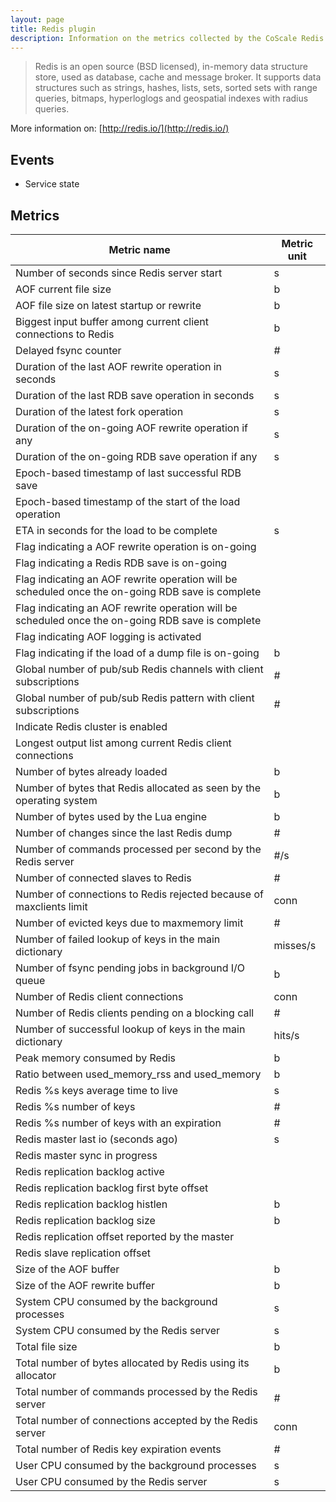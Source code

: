 ```yaml
---
layout: page
title: Redis plugin
description: Information on the metrics collected by the CoScale Redis plugin.
---
```


> Redis is an open source (BSD licensed), in-memory data structure store, used as database, cache and message broker. It supports data structures such as strings, hashes, lists, sets, sorted sets with range queries, bitmaps, hyperloglogs and geospatial indexes with radius queries.

More information on: [http://redis.io/](http://redis.io/)

## Events

* Service state

## Metrics

| Metric name                                                                                       | Metric unit |
|---------------------------------------------------------------------------------------------------|-------------|
| Number of seconds since Redis server start                                                        | s           |
| AOF current file size                                                                             | b           |
| AOF file size on latest startup or rewrite                                                        | b           |
| Biggest input buffer among current client connections to Redis                                    | b           |
| Delayed fsync counter                                                                             | #           |
| Duration of the last AOF rewrite operation in seconds                                             | s           |
| Duration of the last RDB save operation in seconds                                                | s           |
| Duration of the latest fork operation                                                             | s           |
| Duration of the on-going AOF rewrite operation if any                                             | s           |
| Duration of the on-going RDB save operation if any                                                | s           |
| Epoch-based timestamp of last successful RDB save                                                 |             |
| Epoch-based timestamp of the start of the load operation                                          |             |
| ETA in seconds for the load to be complete                                                        | s           |
| Flag indicating a AOF rewrite operation is on-going                                               |             |
| Flag indicating a Redis RDB save is on-going                                                      |             |
| Flag indicating an AOF rewrite operation will be scheduled once the on-going RDB save is complete |             |
| Flag indicating an AOF rewrite operation will be scheduled once the on-going RDB save is complete |             |
| Flag indicating AOF logging is activated                                                          |             |
| Flag indicating if the load of a dump file is on-going                                            | b           |
| Global number of pub/sub Redis channels with client subscriptions                                 | #           |
| Global number of pub/sub Redis pattern with client subscriptions                                  | #           |
| Indicate Redis cluster is enabled                                                                 |             |
| Longest output list among current Redis client connections                                        |             |
| Number of bytes already loaded                                                                    | b           |
| Number of bytes that Redis allocated as seen by the operating system                              | b           |
| Number of bytes used by the Lua engine                                                            | b           |
| Number of changes since the last Redis dump                                                       | #           |
| Number of commands processed per second by the Redis server                                       | #/s         |
| Number of connected slaves to Redis                                                               | #           |
| Number of connections to Redis rejected because of maxclients limit                               | conn        |
| Number of evicted keys due to maxmemory limit                                                     | #           |
| Number of failed lookup of keys in the main dictionary                                            | misses/s    |
| Number of fsync pending jobs in background I/O queue                                              | b           |
| Number of Redis client connections                                                                | conn        |
| Number of Redis clients pending on a blocking call                                                | #           |
| Number of successful lookup of keys in the main dictionary                                        | hits/s      |
| Peak memory consumed by Redis                                                                     | b           |
| Ratio between used_memory_rss and used_memory                                                     | b           |
| Redis %s keys average time to live                                                                | s           |
| Redis %s number of keys                                                                           | #           |
| Redis %s number of keys with an expiration                                                        | #           |
| Redis master last io (seconds ago)                                                                | s           |
| Redis master sync in progress                                                                     |             |
| Redis replication backlog active                                                                  |             |
| Redis replication backlog first byte offset                                                       |             |
| Redis replication backlog histlen                                                                 | b           |
| Redis replication backlog size                                                                    | b           |
| Redis replication offset reported by the master                                                   |             |
| Redis slave replication offset                                                                    |             |
| Size of the AOF buffer                                                                            | b           |
| Size of the AOF rewrite buffer                                                                    | b           |
| System CPU consumed by the background processes                                                   | s           |
| System CPU consumed by the Redis server                                                           | s           |
| Total file size                                                                                   | b           |
| Total number of bytes allocated by Redis using its allocator                                      | b           |
| Total number of commands processed by the Redis server                                            | #           |
| Total number of connections accepted by the Redis server                                          | conn        |
| Total number of Redis key expiration events                                                       | #           |
| User CPU consumed by the background processes                                                     | s           |
| User CPU consumed by the Redis server                                                             | s           |
